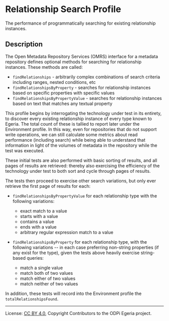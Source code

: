 <!-- SPDX-License-Identifier: CC-BY-4.0 -->
<!-- Copyright Contributors to the ODPi Egeria project. -->

# Relationship Search Profile

The performance of programmatically searching for existing relationship instances.

## Description

The Open Metadata Repository Services (OMRS) interface for a metadata
repository defines optional methods for searching for relationship instances.  These methods are called:

- `findRelationships` - arbitrarily complex combinations of search criteria including ranges, nested conditions, etc
- `findRelationshipsByProperty` - searches for relationship instances based on specific properties with specific values
- `findRelationshipsByPropertyValue` - searches for relationship instances based on text that matches any textual property

This profile begins by interrogating the technology under test in its entirety, to discover every existing relationship
instance of every type known to Egeria. The total count of these is tallied to report later under the Environment
profile. In this way, even for repositories that do not support write operations, we can still calculate some metrics
about read performance (including search) while being able to understand that information in light of the volumes of
metadata in the repository while the test was executed.

These initial tests are also performed with basic sorting of results, and all pages of results are retrieved: thereby
also exercising the efficiency of the technology under test to both sort and cycle through pages of results.

The tests then proceed to exercise other search variations, but only ever retrieve the first page of results
for each:

- `findRelationshipsByPropertyValue` for each relationship type with the following variations:
    - exact match to a value
    - starts with a value
    - contains a value
    - ends with a value
    - arbitrary regular expression match to a value

- `findRelationshipsByProperty` for each relationship type, with the following variations -- in each case preferring non-string
  properties (if any exist for the type), given the tests above heavily exercise string-based queries:
    - match a single value
    - match both of two values
    - match either of two values
    - match neither of two values

In addition, these tests will record into the Environment profile the `totalRelationshipsFound`.

----
License: [CC BY 4.0](https://creativecommons.org/licenses/by/4.0/),
Copyright Contributors to the ODPi Egeria project.